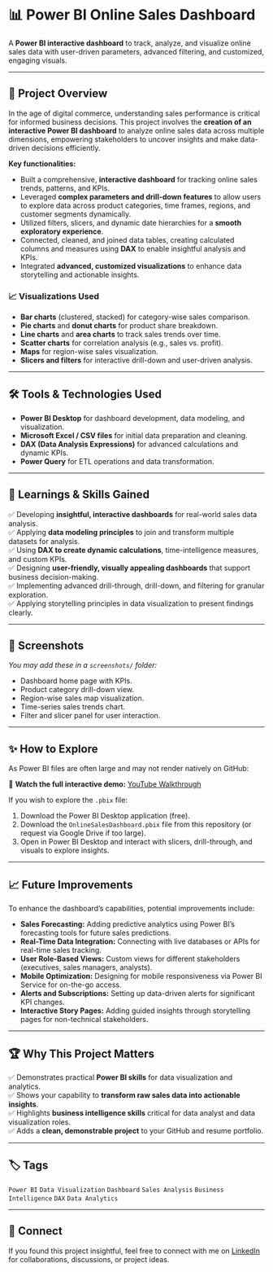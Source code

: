 # 📊 Power BI Online Sales Dashboard

A **Power BI interactive dashboard** to track, analyze, and visualize online sales data with user-driven parameters, advanced filtering, and customized, engaging visuals.

---

## 🚀 Project Overview

In the age of digital commerce, understanding sales performance is critical for informed business decisions. This project involves the **creation of an interactive Power BI dashboard** to analyze online sales data across multiple dimensions, empowering stakeholders to uncover insights and make data-driven decisions efficiently.

**Key functionalities:**

- Built a comprehensive, **interactive dashboard** for tracking online sales trends, patterns, and KPIs.
- Leveraged **complex parameters and drill-down features** to allow users to explore data across product categories, time frames, regions, and customer segments dynamically.
- Utilized filters, slicers, and dynamic date hierarchies for a **smooth exploratory experience**.
- Connected, cleaned, and joined data tables, creating calculated columns and measures using **DAX** to enable insightful analysis and KPIs.
- Integrated **advanced, customized visualizations** to enhance data storytelling and actionable insights.

### 📈 Visualizations Used

- **Bar charts** (clustered, stacked) for category-wise sales comparison.
- **Pie charts** and **donut charts** for product share breakdown.
- **Line charts** and **area charts** to track sales trends over time.
- **Scatter charts** for correlation analysis (e.g., sales vs. profit).
- **Maps** for region-wise sales visualization.
- **Slicers and filters** for interactive drill-down and user-driven analysis.

---

## 🛠️ Tools & Technologies Used

- **Power BI Desktop** for dashboard development, data modeling, and visualization.
- **Microsoft Excel / CSV files** for initial data preparation and cleaning.
- **DAX (Data Analysis Expressions)** for advanced calculations and dynamic KPIs.
- **Power Query** for ETL operations and data transformation.

---

## 📌 Learnings & Skills Gained

✅ Developing **insightful, interactive dashboards** for real-world sales data analysis.  
✅ Applying **data modeling principles** to join and transform multiple datasets for analysis.  
✅ Using **DAX to create dynamic calculations**, time-intelligence measures, and custom KPIs.  
✅ Designing **user-friendly, visually appealing dashboards** that support business decision-making.  
✅ Implementing advanced drill-through, drill-down, and filtering for granular exploration.  
✅ Applying storytelling principles in data visualization to present findings clearly.

---

## 📸 Screenshots

_You may add these in a `screenshots/` folder:_

- Dashboard home page with KPIs.
- Product category drill-down view.
- Region-wise sales map visualization.
- Time-series sales trends chart.
- Filter and slicer panel for user interaction.

---

## ✨ How to Explore

As Power BI files are often large and may not render natively on GitHub:

🎥 **Watch the full interactive demo:** [YouTube Walkthrough](https://youtu.be/6cV3OwFrOkk?si=wvX74FywIOTk24F5)

If you wish to explore the `.pbix` file:
1. Download the Power BI Desktop application (free).
2. Download the `OnlineSalesDashboard.pbix` file from this repository (or request via Google Drive if too large).
3. Open in Power BI Desktop and interact with slicers, drill-through, and visuals to explore insights.

---

## 📈 Future Improvements

To enhance the dashboard’s capabilities, potential improvements include:

- **Sales Forecasting:** Adding predictive analytics using Power BI’s forecasting tools for future sales predictions.
- **Real-Time Data Integration:** Connecting with live databases or APIs for real-time sales tracking.
- **User Role-Based Views:** Custom views for different stakeholders (executives, sales managers, analysts).
- **Mobile Optimization:** Designing for mobile responsiveness via Power BI Service for on-the-go access.
- **Alerts and Subscriptions:** Setting up data-driven alerts for significant KPI changes.
- **Interactive Story Pages:** Adding guided insights through storytelling pages for non-technical stakeholders.

---

## 🏆 Why This Project Matters

✅ Demonstrates practical **Power BI skills** for data visualization and analytics.  
✅ Shows your capability to **transform raw sales data into actionable insights**.  
✅ Highlights **business intelligence skills** critical for data analyst and data visualization roles.  
✅ Adds a **clean, demonstrable project** to your GitHub and resume portfolio.

---

## 🏷️ Tags

`Power BI` `Data Visualization` `Dashboard` `Sales Analysis` `Business Intelligence` `DAX` `Data Analytics`

---

## 🤝 Connect

If you found this project insightful, feel free to connect with me on [LinkedIn](YOUR_LINKEDIN_LINK) for collaborations, discussions, or project ideas.

